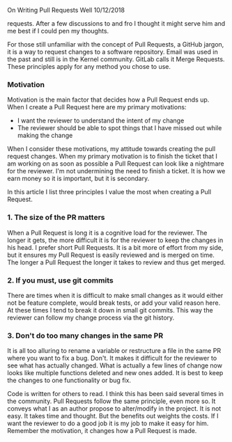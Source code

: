 On Writing Pull Requests Well
10/12/2018

requests. After a few discussions to and fro I thought it might serve
him and me best if I could pen my thoughts.

For those still unfamiliar with the concept of Pull Requests, a GitHub
jargon, it is a way to request changes to a software repository. Email
was used in the past and still is in the Kernel community. GitLab
calls it Merge Requests. These principles apply for any method you
chose to use.


### Motivation
Motivation is the main factor that decides how a Pull Request
ends up. When I create a Pull Request here are my primary motivations:
- I want the reviewer to understand the intent of my change
- The reviewer should be able to spot things that I have missed out
  while making the change

When I consider these motivations, my attitude towards creating the
pull request changes. When my primary motivation is to finish the
ticket that I am working on as soon as possible a Pull Request can
look like a nightmare for the reviewer. I'm not undermining the need
to finish a ticket. It is how we earn money so it is important, but it
is secondary.

In this article I list three principles I value the most when creating
a Pull Request.

### 1. The size of the PR matters
When a Pull Request is long it is a cognitive load for the
reviewer. The longer it gets, the more difficult it is for the
reviewer to keep the changes in his head. I prefer short Pull
Requests. It is a bit more of effort from my side, but it ensures my
Pull Request is easily reviewed and is merged on time. The longer a
Pull Request the longer it takes to review and thus get merged.

### 2. If you must, use git commits
There are times when it is difficult to make small changes as it would
either not be feature complete, would break tests, or add your valid
reason here. At these times I tend to break it down in small git
commits. This way the reviewer can follow my change process via
the git history.

### 3. Don't do too many changes in the same PR
It is all too alluring to rename a variable or restructure a file in
the same PR where you want to fix a bug. Don't. It makes it difficult
for the reviewer to see what has actually changed. What is actually a
few lines of change now looks like multiple functions deleted and new
ones added. It is best to keep the changes to one functionality or bug
fix.

Code is written for others to read. I think this has been said several
times in the community. Pull Requests follow the same principle, even
more so. It conveys what I as an author propose to alter/modify in the
project. It is not easy. It takes time and thought. But the benefits
out weights the costs. If I want the reviewer to do a good job it is
my job to make it easy for him. Remember the motivation, it changes
how a Pull Request is made.
